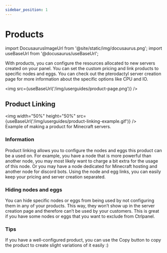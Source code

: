 ```yaml
---
sidebar_position: 1
---
```


# Products

import DocusaurusImageUrl from '@site/static/img/docusaurus.png';
import useBaseUrl from '@docusaurus/useBaseUrl';

With products, you can configure the resources allocated to new servers created on your panel. You can set the custom pricing and link products to specific nodes and eggs.
You can check out the pterodactyl server creation page for more information about the specific options like CPU and IO.

<img src={useBaseUrl('/img/userguides/product-page.png')} />

## Product Linking

<img width="50%" height="50%" src={useBaseUrl('/img/userguides/product-linking-example.gif')} /><br/>
Example of making a product for Minecraft servers.

### Information

Product linking allows you to configure the nodes and eggs this product can be a used on.
For example, you have a node that is more powerful than another node, you may most likely want to charge a bit extra for the usage of this node.
Or you may have a node dedicated for Minecraft hosting and another node for discord bots. Using the node and egg links, you can easily keep your pricing and server creation separated.

### Hiding nodes and eggs

You can hide specific nodes or eggs from being used by not configuring them in any of your products. This way, they won’t show up in the server creation page and therefore can’t be used by your customers. This is great if you have some nodes or eggs that you want to exclude from Ctrlpanel.

### Tips

If you have a well-configured product, you can use the Copy button to copy the product to create slight variations of it easily :)
